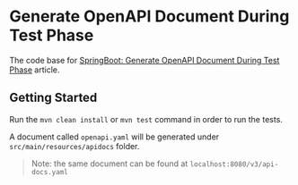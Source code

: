 # Generate OpenAPI Document During Test Phase

The code base for [SpringBoot: Generate OpenAPI Document During Test Phase](https://medium.com/@georgeberar/springboot-generate-openapi-document-during-test-phase-a3a793a50dfe) article.

## Getting Started

Run the `mvn clean install` or `mvn test` command in order to run the tests.

A document called `openapi.yaml` will be generated under `src/main/resources/apidocs` folder.

> Note: the same document can be found at `localhost:8080/v3/api-docs.yaml`




